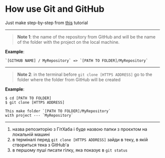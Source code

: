 # How use Git and GitHub

Just make step-by-step from [this](https://www.freecodecamp.org/news/a-beginners-guide-to-git-how-to-create-your-first-github-project-c3ff53f56861/) tutorial

---

> **Note 1**: the name of the repository from GitHub and will be the name of the folder with the project on the local machine.

**Example**: 

```
`[GITHUB NAME] / MyRepository` => `[PATH TO FOLDER]/MyRepository` 
```

---

> **Note 2**: in the terminal before `git clone [HTTPS ADDRESS]` go to the folder where the folder from GitHub will be created

**Example**: 

```
$ cd [PATH TO FOLDER]
$ git clone [HTTPS ADDRESS]

This make folder `[PATH TO FOLDER]/MyRepository`
with project --- `MyRepository`
```

---


1. назва репозиторію з ГітХаба і буде назвою папки з проєктом на локальній машині
2. в терміналі перед `git clone [HTTPS ADDRESS]` зайди в теку, в якій створиться тека з GitHub'а 
3. в першому пуші писати гілку, яка показує в `git status`

